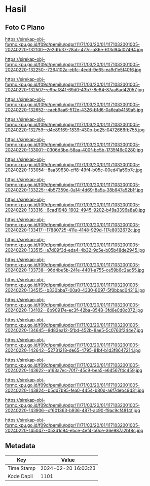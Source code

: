 # Hasil

## Foto C Plano

https://sirekap-obj-formc.kpu.go.id/f09d/pemilu/pdpr/11/71/03/20/01/1171032001005-20240220-132100--2e2dfb37-28ab-477c-a86e-613d94d07494.jpg

https://sirekap-obj-formc.kpu.go.id/f09d/pemilu/pdpr/11/71/03/20/01/1171032001005-20240220-132250--7264102a-eb1c-4edd-9e65-ea9d1e5f40f6.jpg

https://sirekap-obj-formc.kpu.go.id/f09d/pemilu/pdpr/11/71/03/20/01/1171032001005-20240220-132507--e9baf841-69d0-43b7-8e84-87aa6ad42057.jpg

https://sirekap-obj-formc.kpu.go.id/f09d/pemilu/pdpr/11/71/03/20/01/1171032001005-20240220-132652--caeb9aa6-512e-4326-b1d6-0a6eab4159a5.jpg

https://sirekap-obj-formc.kpu.go.id/f09d/pemilu/pdpr/11/71/03/20/01/1171032001005-20240220-132759--d4c89169-1839-430b-bd25-0472666fb755.jpg

https://sirekap-obj-formc.kpu.go.id/f09d/pemilu/pdpr/11/71/03/20/01/1171032001005-20240220-133001--0306d3be-58aa-400f-bc5b-1735f46c0280.jpg

https://sirekap-obj-formc.kpu.go.id/f09d/pemilu/pdpr/11/71/03/20/01/1171032001005-20240220-133054--8aa39630-cff8-49f4-b05c-00ed41a59b7c.jpg

https://sirekap-obj-formc.kpu.go.id/f09d/pemilu/pdpr/11/71/03/20/01/1171032001005-20240220-133225--4b57359d-0a14-4d69-8a5a-38b647a52b1f.jpg

https://sirekap-obj-formc.kpu.go.id/f09d/pemilu/pdpr/11/71/03/20/01/1171032001005-20240220-133316--6cad1948-1902-4945-9202-b49a3396a8a0.jpg

https://sirekap-obj-formc.kpu.go.id/f09d/pemilu/pdpr/11/71/03/20/01/1171032001005-20240220-133417--17880725-411e-4148-929d-117e8032672c.jpg

https://sirekap-obj-formc.kpu.go.id/f09d/pemilu/pdpr/11/71/03/20/01/1171032001005-20240220-133515--a7d09f3d-eda4-4b32-9c5e-b05b48de2945.jpg

https://sirekap-obj-formc.kpu.go.id/f09d/pemilu/pdpr/11/71/03/20/01/1171032001005-20240220-133738--96d4be5b-241e-4401-a755-ce59b6c2ad55.jpg

https://sirekap-obj-formc.kpu.go.id/f09d/pemilu/pdpr/11/71/03/20/01/1171032001005-20240220-134515--b330bba7-00a0-4330-8097-5f0bbad04216.jpg

https://sirekap-obj-formc.kpu.go.id/f09d/pemilu/pdpr/11/71/03/20/01/1171032001005-20240220-134102--6b90917e-ec3f-42ba-8548-3fd6e0d8c072.jpg

https://sirekap-obj-formc.kpu.go.id/f09d/pemilu/pdpr/11/71/03/20/01/1171032001005-20240220-134645--8d83ea12-5fbd-452b-8ae5-5c0760f244e7.jpg

https://sirekap-obj-formc.kpu.go.id/f09d/pemilu/pdpr/11/71/03/20/01/1171032001005-20240220-142642--52731218-de65-4795-81bf-b1d3f8647214.jpg

https://sirekap-obj-formc.kpu.go.id/f09d/pemilu/pdpr/11/71/03/20/01/1171032001005-20240220-143622--a163a7ec-70f7-45c9-bea5-e64567f4c459.jpg

https://sirekap-obj-formc.kpu.go.id/f09d/pemilu/pdpr/11/71/03/20/01/1171032001005-20240220-143824--b5dd7b95-fea0-4454-b80d-a6f7deb49d31.jpg

https://sirekap-obj-formc.kpu.go.id/f09d/pemilu/pdpr/11/71/03/20/01/1171032001005-20240220-143906--cf601363-b936-487f-ac90-f9ac9cf4814f.jpg

https://sirekap-obj-formc.kpu.go.id/f09d/pemilu/pdpr/11/71/03/20/01/1171032001005-20240220-145047--053d1c94-ebce-4ef4-b0ce-36e987a2bf8c.jpg


## Metadata

| Key        | Value               |
| ---------- | ------------------- |
| Time Stamp | 2024-02-20 16:03:23 |
| Kode Dapil | 1101                |



